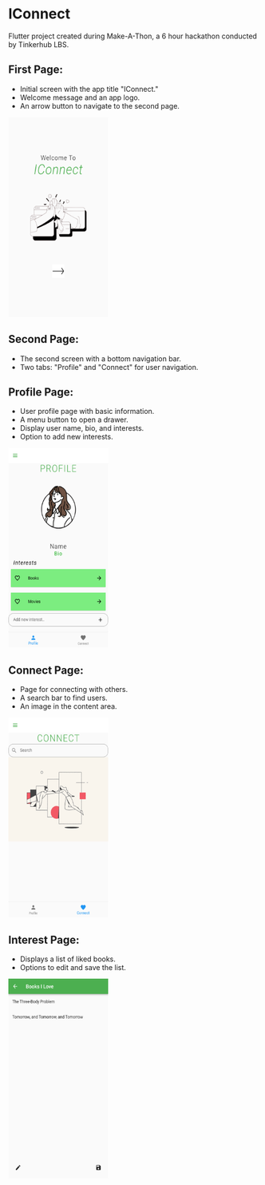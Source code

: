 # IConnect

Flutter project created during Make-A-Thon, a 6 hour hackathon conducted by Tinkerhub LBS. 

## First Page:

- Initial screen with the app title "IConnect."
- Welcome message and an app logo.
- An arrow button to navigate to the second page.

<img src="https://github.com/sivani-l-r/IConnect/blob/main/1.png" width="200" height="400">

## Second Page:

- The second screen with a bottom navigation bar.
- Two tabs: "Profile" and "Connect" for user navigation.
  
## Profile Page:

- User profile page with basic information.
- A menu button to open a drawer.
- Display user name, bio, and interests.
- Option to add new interests.

 <img src="https://github.com/sivani-l-r/IConnect/blob/main/2%20-%20profile.png" width="200" height="400">
  
## Connect Page:

- Page for connecting with others.
- A search bar to find users.
- An image in the content area.

<img src="https://github.com/sivani-l-r/IConnect/blob/main/3%20-%20connect.png" width="200" height="400">
  
## Interest Page:

- Displays a list of liked books.
- Options to edit and save the list.

<img src="https://github.com/sivani-l-r/IConnect/blob/main/4%20-%20interests.png" width="200" height="400">
